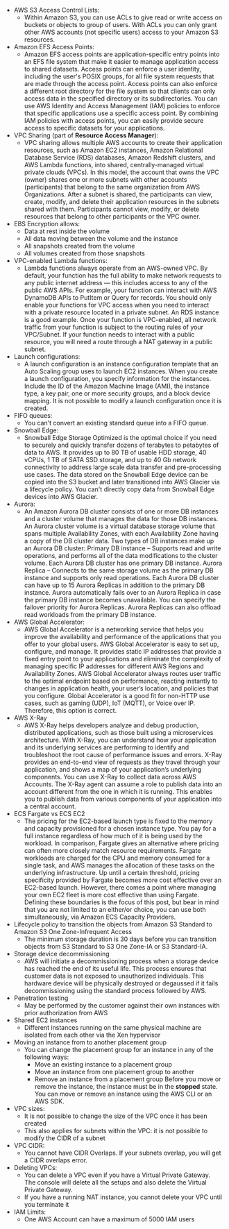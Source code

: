 * AWS S3 Access Control Lists:
  * Within Amazon S3, you can use ACLs to give read or write access on buckets or objects to group of users. With
  ACLs you can only grant other AWS accounts (not specific users) access to your Amazon S3 resources.
* Amazon EFS Access Points:
  * Amazon EFS access points are application-specific entry points into an EFS file system that make it easier to manage application access to shared datasets. Access points can enforce a user identity, including the user's POSIX groups, for all file system requests that are made through the access point. Access points can also enforce a different root directory for the file system so that clients can only access data in the specified directory or its subdirectories.
  You can use AWS Identity and Access Management (IAM) policies to enforce that specific applications use a specific access point. By combining IAM policies with access points, you can easily provide secure access to specific datasets for your applications.
* VPC Sharing (part of **Resource Access Manager**):
  * VPC sharing allows multiple AWS accounts to create their application resources, such as Amazon EC2 instances, Amazon Relational Database Service (RDS) databases, Amazon Redshift clusters, and AWS Lambda functions, into shared, centrally-managed virtual private clouds (VPCs). In this model, the account that owns the VPC (owner) shares one or more subnets with other accounts (participants) that belong to the same organization from AWS Organizations. After a subnet is shared, the participants can view, create, modify, and delete their application resources in the subnets shared with them. Participants cannot view, modify, or delete resources that belong to other participants or the VPC owner.
* EBS Encryption allows:
  * Data at rest inside the volume
  * All data moving between the volume and the instance
  * All snapshots created from the volume
  * All volumes created from those snapshots
* VPC-enabled Lambda functions:
  * Lambda functions always operate from an AWS-owned VPC. By default, your function has the full ability to make network requests to any public internet address — this includes access to any of the public AWS APIs. For example, your function can interact with AWS DynamoDB APIs to PutItem or Query for records. You should only enable your functions for VPC access when you need to interact with a private resource located in a private subnet. An RDS instance is a good example.
  Once your function is VPC-enabled, all network traffic from your function is subject to the routing rules of your VPC/Subnet. If your function needs to interact with a public resource, you will need a route through a NAT gateway in a public subnet.
* Launch configurations:
  * A launch configuration is an instance configuration template that an Auto Scaling group uses to launch EC2 instances. When you create a launch configuration, you specify information for the instances. Include the ID of the Amazon Machine Image (AMI), the instance type, a key pair, one or more security groups, and a block device mapping.
  It is not possible to modify a launch configuration once it is created.
* FIFO queues:
  * You can't convert an existing standard queue into a FIFO queue.
* Snowball Edge:
  * Snowball Edge Storage Optimized is the optimal choice if you need to securely and quickly transfer dozens of terabytes to petabytes of data to AWS. It provides up to 80 TB of usable HDD storage, 40 vCPUs, 1 TB of SATA SSD storage, and up to 40 Gb network connectivity to address large scale data transfer and pre-processing use cases. The data stored on the Snowball Edge device can be copied into the S3 bucket and later transitioned into AWS Glacier via a lifecycle policy. You can't directly copy data from Snowball Edge devices into AWS Glacier.
* Aurora:
  * An Amazon Aurora DB cluster consists of one or more DB instances and a cluster volume that manages the data for those DB instances. An Aurora cluster volume is a virtual database storage volume that spans multiple Availability Zones, with each Availability Zone having a copy of the DB cluster data. Two types of DB instances make up an Aurora DB cluster:
  Primary DB instance – Supports read and write operations, and performs all of the data modifications to the cluster volume. Each Aurora DB cluster has one primary DB instance.
  Aurora Replica – Connects to the same storage volume as the primary DB instance and supports only read operations. Each Aurora DB cluster can have up to 15 Aurora Replicas in addition to the primary DB instance. Aurora automatically fails over to an Aurora Replica in case the primary DB instance becomes unavailable. You can specify the failover priority for Aurora Replicas. Aurora Replicas can also offload read workloads from the primary DB instance.
* AWS Global Accelerator:
  * AWS Global Accelerator is a networking service that helps you improve the availability and performance of the applications that you offer to your global users. AWS Global Accelerator is easy to set up, configure, and manage. It provides static IP addresses that provide a fixed entry point to your applications and eliminate the complexity of managing specific IP addresses for different AWS Regions and Availability Zones. AWS Global Accelerator always routes user traffic to the optimal endpoint based on performance, reacting instantly to changes in application health, your user’s location, and policies that you configure. Global Accelerator is a good fit for non-HTTP use cases, such as gaming (UDP), IoT (MQTT), or Voice over IP. Therefore, this option is correct.
* AWS X-Ray
  * AWS X-Ray helps developers analyze and debug production, distributed applications, such as those built using a microservices architecture. With X-Ray, you can understand how your application and its underlying services are performing to identify and troubleshoot the root cause of performance issues and errors. X-Ray provides an end-to-end view of requests as they travel through your application, and shows a map of your application’s underlying components.
  You can use X-Ray to collect data across AWS Accounts. The X-Ray agent can assume a role to publish data into an account different from the one in which it is running. This enables you to publish data from various components of your application into a central account.
* ECS Fargate vs ECS EC2
  * The pricing for the EC2-based launch type is fixed to the memory and capacity provisioned for a chosen instance type. You pay for a full instance regardless of how much of it is being used by the workload. In comparison, Fargate gives an alternative where pricing can often more closely match resource requirements. Fargate workloads are charged for the CPU and memory consumed for a single task, and AWS manages the allocation of these tasks on the underlying infrastructure. Up until a certain threshold, pricing specificity provided by Fargate becomes more cost effective over an EC2-based launch. However, there comes a point where managing your own EC2 fleet is more cost effective than using Fargate. Defining these boundaries is the focus of this post, but bear in mind that you are not limited to an either/or choice, you can use both simultaneously, via Amazon ECS Capacity Providers.
* Lifecycle policy to transition the objects from Amazon S3 Standard to Amazon S3 One Zone-Infrequent Access
  * The minimum storage duration is 30 days before you can transition objects from S3 Standard to S3 One Zone-IA or S3 Standard-IA.
* Storage device decommissioning
  * AWS will initiate a decommissioning process when a storage device has reached the end of its useful life. This process ensures that customer data is not exposed to unauthorized individuals. This hardware device will be physically destroyed or degaussed if it fails decommissioning using the standard process followed by AWS.
* Penetration testing
  * May be performed by the customer against their own instances with prior authorization from AWS
* Shared EC2 instances
  * Different instances running on the same physical machine are isolated from each other via the Xen hypervisor
* Moving an instance from to another placement group
  * You can change the placement group for an instance in any of the following ways:
    * Move an existing instance to a placement group
    * Move an instance from one placement group to another
    * Remove an instance from a placement group
  Before you move or remove the instance, the instance must be in the **stopped** state. You can move or remove an instance using the AWS CLI or an AWS SDK.
* VPC sizes:
  * It is not possible to change the size of the VPC once it has been created
  * This also applies for subnets within the VPC: it is not possible to modify the CIDR of a subnet
* VPC CIDR:
  * You cannot have CIDR Overlaps. If your subnets overlap, you will get a CIDR overlaps error.
* Deleting VPCs:
  * You can delete a VPC even if you have a Virtual Private Gateway. The console will delete all the setups and also delete the Virtual Private Gateway.
  * If you have a running NAT instance, you cannot delete your VPC until you terminate it
* IAM Limits:
  * One AWS Account can have a maximum of 5000 IAM users
